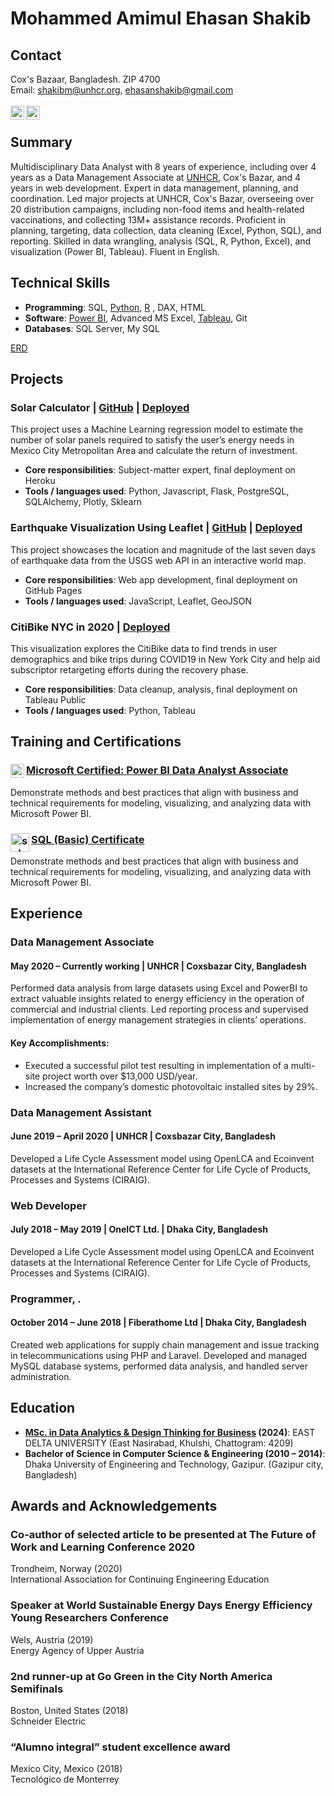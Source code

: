 # Mohammed Amimul Ehasan Shakib <br> 
## Contact
Cox's Bazaar, Bangladesh. ZIP 4700	<br> Email: shakibm@unhcr.org, ehasanshakib@gmail.com <br>
<br>
[<img align="left" alt="maeshakib | LinkedIn" width="22px" src="https://cdn.jsdelivr.net/npm/simple-icons@v3/icons/linkedin.svg" />](https://www.linkedin.com/in/maeshakib/) [<img align="left" alt="JaviSandoval94 | LinkedIn" width="22px" src="https://cdn.jsdelivr.net/npm/simple-icons@v3/icons/github.svg" />](https://github.com/maeshakib/)<br>
## Summary
Multidisciplinary Data Analyst with 8 years of experience, including over 4 years as a Data Management Associate at [UNHCR](https://www.unhcr.org/), Cox's Bazar, and 4 years in web development. Expert in data management, planning, and coordination. Led major projects at UNHCR, Cox's Bazar, overseeing over 20 distribution campaigns, including non-food items and health-related vaccinations, and collecting 13M+ assistance records. Proficient in planning, targeting, data collection, data cleaning (Excel, Python, SQL), and reporting. Skilled in data wrangling, analysis (SQL, R, Python, Excel), and visualization (Power BI, Tableau). Fluent in English.

## Technical Skills
* **Programming**: SQL, [Python](https://github.com/maeshakib/shakib_s_Python_all_repos), [R](https://github.com/maeshakib/shakib_s_R_all_repos) , DAX, HTML
* **Software**: [Power BI](https://github.com/maeshakib/shakib_s_powerBI_all_repos), Advanced MS Excel, [Tableau](https://github.com/maeshakib/shakib_s_Tableau_all_repos), Git
* **Databases**: SQL Server, My SQL



[ERD](https://github.com/maeshakib/ERD_Crow_s_foot_notation/blob/main/README.md)


## Projects
### Solar Calculator | [GitHub](https://bit.ly/3kziHcg) | [Deployed](https://bit.ly/2FfMqah)
This project uses a Machine Learning regression model to estimate the number of solar panels required to satisfy the user’s energy needs in Mexico City Metropolitan Area and calculate the return of investment.
* **Core responsibilities**: Subject-matter expert, final deployment on Heroku
* **Tools / languages used**: Python, Javascript, Flask, PostgreSQL, SQLAlchemy, Plotly, Sklearn

### Earthquake Visualization Using Leaflet | [GitHub](https://bit.ly/30cnxUB) | [Deployed](https://bit.ly/3geZHgM)
This project showcases the location and magnitude of the last seven days of earthquake data from the USGS web API in an interactive world map.
* **Core responsibilities**: Web app development, final deployment on GitHub Pages
* **Tools / languages used**: JavaScript, Leaflet, GeoJSON

### CitiBike NYC in 2020 | [Deployed](https://tabsoft.co/311T6zJ)
This visualization explores the CitiBike data to find trends in user demographics and bike trips during COVID19 in New York City and help aid subscriptor retargeting efforts during the recovery phase.
* **Core responsibilities**: Data cleanup, analysis, final deployment on Tableau Public
* **Tools / languages used**: Python, Tableau

## Training and Certifications
### [Microsoft Certified: Power BI Data Analyst Associate](https://www.credly.com/badges/dfd4fd8a-8e67-42f6-a700-95277c57e2e8/public_url)  <img align="left" alt="powerbiassocaite | microsoft" width="22px" src="https://learn.microsoft.com/en-us/media/learn/certification/badges/microsoft-certified-associate-badge.svg" />

Demonstrate methods and best practices that align with business and technical requirements for modeling, visualizing, and analyzing data with Microsoft Power BI.

### [SQL (Basic) Certificate](https://www.hackerrank.com/certificates/d15917b3b175) <img align="left" alt="sql basic certificate | hackerrank" width="30px" src="https://upload.wikimedia.org/wikipedia/commons/thumb/4/40/HackerRank_Icon-1000px.png/900px-HackerRank_Icon-1000px.png" />

Demonstrate methods and best practices that align with business and technical requirements for modeling, visualizing, and analyzing data with Microsoft Power BI.


## Experience
### Data Management Associate
#### May 2020 – Currently working | UNHCR | Coxsbazar City, Bangladesh
Performed data analysis from large datasets using Excel and PowerBI to extract valuable insights related to energy efficiency in the operation of commercial and industrial clients. Led reporting process and supervised implementation of energy management strategies in clients’ operations.
#### Key Accomplishments:
* Executed a successful pilot test resulting in implementation of a multi-site project worth over $13,000 USD/year.
* Increased the company’s domestic photovoltaic installed sites by 29%. 

### Data Management Assistant
#### June 2019 – April 2020 | UNHCR | Coxsbazar City, Bangladesh
Developed a Life Cycle Assessment model using OpenLCA and Ecoinvent datasets at the International Reference Center for Life Cycle of Products, Processes and Systems (CIRAIG).



### Web Developer
#### July 2018 – May 2019 | OneICT Ltd. | Dhaka City, Bangladesh
Developed a Life Cycle Assessment model using OpenLCA and Ecoinvent datasets at the International Reference Center for Life Cycle of Products, Processes and Systems (CIRAIG).

### Programmer, .
#### October 2014 – June 2018 | Fiberathome Ltd | Dhaka City, Bangladesh
Created web applications for supply chain management and issue tracking in telecommunications using PHP and Laravel. Developed and managed MySQL database systems, performed data analysis, and handled server administration.


## Education
* **[MSc. in Data Analytics & Design Thinking for Business](https://www.eastdelta.edu.bd/programs-offered-by-the-university/sob/msc-data-analytics) (2024)**: EAST DELTA UNIVERSITY (East Nasirabad, Khulshi, Chattogram: 4209) 
* **Bachelor of Science in Computer Science & Engineering (2010 – 2014)**: Dhaka University of Engineering and Technology, Gazipur. (Gazipur city, Bangladesh)

## Awards and Acknowledgements
### Co-author of selected article to be presented at The Future of Work and Learning Conference 2020
Trondheim, Norway (2020)<br>
International Association for Continuing Engineering Education

### Speaker at World Sustainable Energy Days Energy Efficiency Young Researchers Conference
Wels, Austria (2019)<br>
Energy Agency of Upper Austria

### 2nd runner-up at Go Green in the City North America Semifinals
Boston, United States (2018)<br>
Schneider Electric

### “Alumno integral” student excellence award
Mexico City, Mexico (2018)<br>
Tecnológico de Monterrey

